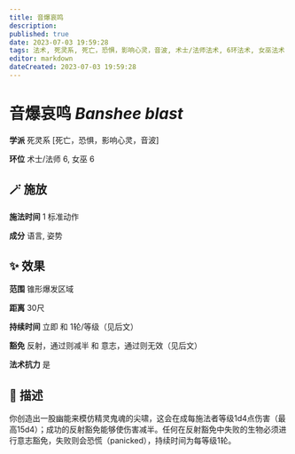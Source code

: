 ```yaml
---
title: 音爆哀鸣
description: 
published: true
date: 2023-07-03 19:59:28
tags: 法术, 死灵系, 死亡，恐惧，影响心灵，音波, 术士/法师法术, 6环法术, 女巫法术
editor: markdown
dateCreated: 2023-07-03 19:59:28
---
```


# **音爆哀鸣** *Banshee blast*

**学派** 死灵系 \[死亡，恐惧，影响心灵，音波\] 

**环位** 术士/法师 6, 女巫 6

## 🪄 施放

**施法时间** 1 标准动作

**成分** 语言, 姿势

## ✨ 效果  

**范围** 锥形爆发区域

**距离** 30尺  

**持续时间** 立即 和 1轮/等级（见后文） 

**豁免** 反射，通过则减半 和 意志，通过则无效（见后文）

**法术抗力** 是

## 📖 描述

你创造出一股幽能来模仿精灵鬼魂的尖啸，这会在成每施法者等级1d4点伤害（最高15d4）；成功的反射豁免能够使伤害减半。任何在反射豁免中失败的生物必须进行意志豁免，失败则会恐慌（panicked），持续时间为每等级1轮。
    